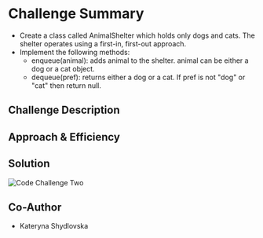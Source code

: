 # Challenge Summary
- Create a class called AnimalShelter which holds only dogs and cats. The shelter operates using a first-in, first-out approach.
- Implement the following methods:
  - enqueue(animal): adds animal to the shelter. animal can be either a dog or a cat object.
  - dequeue(pref): returns either a dog or a cat. If pref is not "dog" or "cat" then return null.

## Challenge Description
 

## Approach & Efficiency


## Solution
![Code Challenge Two](codechallenge-three.png)

## Co-Author 
 - Kateryna Shydlovska  
